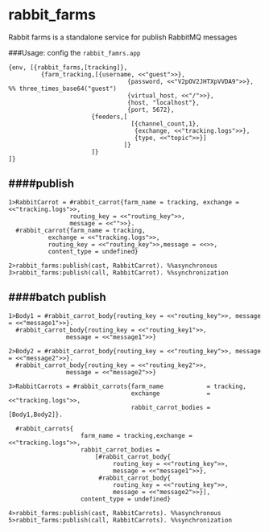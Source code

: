 rabbit_farms
============

Rabbit farms is a standalone service for publish RabbitMQ messages

###Usage:
config the `rabbit_famrs.app`

    {env, [{rabbit_farms,[tracking]},
    	     {farm_tracking,[{username, <<"guest">>},
              						 {password, <<"V2pOV2JHTXpVVDA9">>}, %% three_times_base64("guest")
              						 {virtual_host, <<"/">>},
              						 {host, "localhost"},
              						 {port, 5672},
                           {feeders,[
                                      [{channel_count,1},
                                       {exchange, <<"tracking.logs">>},
                                       {type, <<"topic">>}]
                                    ]}
                           ]}
    ]}

####publish 
-------
    1>RabbitCarrot = #rabbit_carrot{farm_name = tracking, exchange = <<"tracking.logs">>, 
                     routing_key = <<"routing_key">>, 
                     message = <<"">>}.
      #rabbit_carrot{farm_name = tracking,
               exchange = <<"tracking.logs">>,
               routing_key = <<"routing_key">>,message = <<>>,
               content_type = undefined}

    2>rabbit_farms:publish(cast, RabbitCarrot). %%asynchronous
    3>rabbit_farms:publish(call, RabbitCarrot). %%synchronization

####batch publish
-------
    1>Body1 = #rabbit_carrot_body{routing_key = <<"routing_key">>, message = <<"message1">>}.
      #rabbit_carrot_body{routing_key = <<"routing_key1">>,
                    message = <<"message1">>}
                    
    2>Body2 = #rabbit_carrot_body{routing_key = <<"routing_key">>, message = <<"message2">>}.
      #rabbit_carrot_body{routing_key = <<"routing_key2">>,
                    message = <<"message2">>}
                    
    3>RabbitCarrots = #rabbit_carrots{farm_name            = tracking,
                                      exchange             = <<"tracking.logs">>, 
                                      rabbit_carrot_bodies = [Body1,Body2]}.
    
      #rabbit_carrots{
                        farm_name = tracking,exchange = <<"tracking.logs">>,
                        rabbit_carrot_bodies = 
                            [#rabbit_carrot_body{
                                 routing_key = <<"routing_key">>,
                                 message = <<"message1">>},
                             #rabbit_carrot_body{
                                 routing_key = <<"routing_key">>,
                                 message = <<"message2">>}],
                        content_type = undefined}

    4>rabbit_farms:publish(cast, RabbitCarrots). %%asynchronous
    5>rabbit_farms:publish(call, RabbitCarrots). %%synchronization
